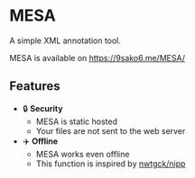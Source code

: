 # MESA
A simple XML annotation tool.

MESA is available on https://9sako6.me/MESA/

## Features
- :lock: **Security**
  - MESA is static hosted
  - Your files are not sent to the web server
- :airplane: **Offline**
  - MESA works even offline
  - This function is inspired by [nwtgck/nipp](https://github.com/nwtgck/nipp)

